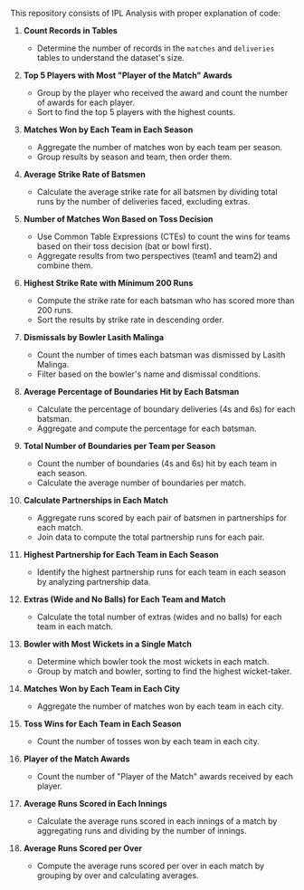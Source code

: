 This repository consists of IPL Analysis with proper explanation of code:

1. **Count Records in Tables**
   - Determine the number of records in the `matches` and `deliveries` tables to understand the dataset's size.

2. **Top 5 Players with Most "Player of the Match" Awards**
   - Group by the player who received the award and count the number of awards for each player.
   - Sort to find the top 5 players with the highest counts.

3. **Matches Won by Each Team in Each Season**
   - Aggregate the number of matches won by each team per season.
   - Group results by season and team, then order them.

4. **Average Strike Rate of Batsmen**
   - Calculate the average strike rate for all batsmen by dividing total runs by the number of deliveries faced, excluding extras.

5. **Number of Matches Won Based on Toss Decision**
   - Use Common Table Expressions (CTEs) to count the wins for teams based on their toss decision (bat or bowl first).
   - Aggregate results from two perspectives (team1 and team2) and combine them.

6. **Highest Strike Rate with Minimum 200 Runs**
   - Compute the strike rate for each batsman who has scored more than 200 runs.
   - Sort the results by strike rate in descending order.

7. **Dismissals by Bowler Lasith Malinga**
   - Count the number of times each batsman was dismissed by Lasith Malinga.
   - Filter based on the bowler's name and dismissal conditions.

8. **Average Percentage of Boundaries Hit by Each Batsman**
   - Calculate the percentage of boundary deliveries (4s and 6s) for each batsman.
   - Aggregate and compute the percentage for each batsman.

9. **Total Number of Boundaries per Team per Season**
   - Count the number of boundaries (4s and 6s) hit by each team in each season.
   - Calculate the average number of boundaries per match.

10. **Calculate Partnerships in Each Match**
    - Aggregate runs scored by each pair of batsmen in partnerships for each match.
    - Join data to compute the total partnership runs for each pair.

11. **Highest Partnership for Each Team in Each Season**
    - Identify the highest partnership runs for each team in each season by analyzing partnership data.

12. **Extras (Wide and No Balls) for Each Team and Match**
    - Calculate the total number of extras (wides and no balls) for each team in each match.

13. **Bowler with Most Wickets in a Single Match**
    - Determine which bowler took the most wickets in each match.
    - Group by match and bowler, sorting to find the highest wicket-taker.

14. **Matches Won by Each Team in Each City**
    - Aggregate the number of matches won by each team in each city.

15. **Toss Wins for Each Team in Each Season**
    - Count the number of tosses won by each team in each city.

16. **Player of the Match Awards**
    - Count the number of "Player of the Match" awards received by each player.

17. **Average Runs Scored in Each Innings**
    - Calculate the average runs scored in each innings of a match by aggregating runs and dividing by the number of innings.

18. **Average Runs Scored per Over**
    - Compute the average runs scored per over in each match by grouping by over and calculating averages.
